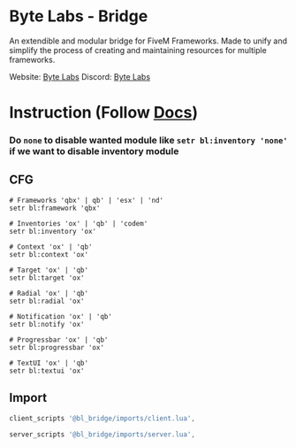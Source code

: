 # Byte Labs - Bridge
An extendible and modular bridge for FiveM Frameworks. Made to unify and simplify the process of creating and maintaining resources for multiple frameworks.

Website: [Byte Labs](https://byte-labs.net)
Discord: [Byte Labs](https://discord.gg/fqsqSjZfxE)

# Instruction (Follow [Docs](https://docs.byte-labs.net/bl_bridge))

### Do `none` to disable wanted module like `setr bl:inventory 'none'` if we want to disable inventory module
## CFG
``` 
# Frameworks 'qbx' | qb' | 'esx' | 'nd'
setr bl:framework 'qbx' 

# Inventories 'ox' | 'qb' | 'codem'
setr bl:inventory 'ox'

# Context 'ox' | 'qb'
setr bl:context 'ox'

# Target 'ox' | 'qb'
setr bl:target 'ox'

# Radial 'ox' | 'qb'
setr bl:radial 'ox'

# Notification 'ox' | 'qb'
setr bl:notify 'ox'

# Progressbar 'ox' | 'qb'
setr bl:progressbar 'ox'

# TextUI 'ox' | 'qb'
setr bl:textui 'ox'
```

## Import 
```lua
client_scripts '@bl_bridge/imports/client.lua',

server_scripts '@bl_bridge/imports/server.lua',
```

